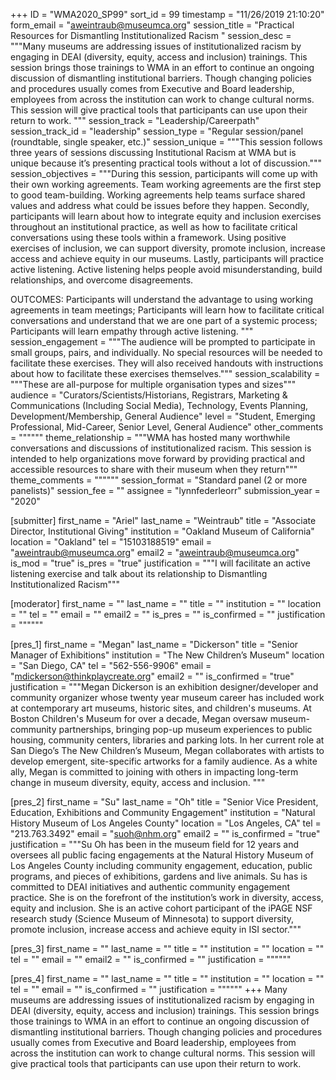 +++
ID = "WMA2020_SP99"
sort_id = 99
timestamp = "11/26/2019 21:10:20"
form_email = "aweintraub@museumca.org"
session_title = "Practical Resources for Dismantling Institutionalized Racism "
session_desc = """Many museums are addressing issues of institutionalized racism by engaging in DEAI (diversity, equity, access and inclusion) trainings. This session brings those trainings to WMA in an effort to continue an ongoing discussion of dismantling institutional barriers. Though changing policies and procedures usually comes from Executive and Board leadership, employees from across the institution can work to change cultural norms. This session will give practical tools that participants can use upon their return to work. """
session_track = "Leadership/Careerpath"
session_track_id = "leadership"
session_type = "Regular session/panel (roundtable, single speaker, etc.)"
session_unique = """This session follows three years of sessions discussing Institutional Racism at WMA but is unique because it’s presenting practical tools without a lot of discussion."""
session_objectives = """During this session, participants will come up with their own working agreements. Team working agreements are the first step to good team-building. Working agreements help teams surface shared values and address what could be issues before they happen. Secondly, participants will learn about how to integrate equity and inclusion exercises throughout an institutional practice, as well as how to facilitate critical conversations using these tools within a framework. Using positive exercises of inclusion, we can support diversity, promote inclusion, increase access and achieve equity in our museums. Lastly, participants will practice active listening. Active listening helps people avoid misunderstanding, build relationships, and overcome disagreements.

OUTCOMES: Participants will understand the advantage to using working agreements in team meetings; Participants will learn how to facilitate critical conversations and understand that we are one part of a systemic process; Participants will learn empathy through active listening.
"""
session_engagement = """The audience will be prompted to participate in small groups, pairs, and individually. No special resources will be needed to facilitate these exercises. They will also received handouts with instructions about how to facilitate these exercises themselves."""
session_scalability = """These are all-purpose for multiple organisation types and sizes"""
audience = "Curators/Scientists/Historians, Registrars, Marketing & Communications (Including Social Media), Technology, Events Planning, Development/Membership, General Audience"
level = "Student, Emerging Professional, Mid-Career, Senior Level, General Audience"
other_comments = """"""
theme_relationship = """WMA has hosted many worthwhile conversations and discussions of institutionalized racism. This session is intended to help organizations move forward by providing practical and accessible resources to share with their museum when they return"""
theme_comments = """"""
session_format = "Standard panel (2 or more panelists)"
session_fee = ""
assignee = "lynnfederleorr"
submission_year = "2020"

[submitter]
first_name = "Ariel"
last_name = "Weintraub"
title = "Associate Director, Institutional Giving"
institution = "Oakland Museum of California"
location = "Oakland"
tel = "15103188519"
email = "aweintraub@museumca.org"
email2 = "aweintraub@museumca.org"
is_mod = "true"
is_pres = "true"
justification = """I will facilitate an active listening exercise and talk about its relationship to Dismantling Institutionalized Racism"""

[moderator]
first_name = ""
last_name = ""
title = ""
institution = ""
location = ""
tel = ""
email = ""
email2 = ""
is_pres = ""
is_confirmed = ""
justification = """"""

[pres_1]
first_name = "Megan"
last_name = "Dickerson"
title = "Senior Manager of Exhibitions"
institution = "The New Children’s Museum"
location = "San Diego, CA"
tel = "562-556-9906"
email = "mdickerson@thinkplaycreate.org"
email2 = ""
is_confirmed = "true"
justification = """Megan Dickerson is an exhibition designer/developer and community organizer whose twenty year museum career has included work at contemporary art museums, historic sites, and children's museums. At Boston Children's Museum for over a decade, Megan oversaw museum-community partnerships, bringing pop-up museum experiences to public housing, community centers, libraries and parking lots. In her current role at San Diego’s The New Children’s Museum, Megan collaborates with artists to develop emergent, site-specific artworks for a family audience. As a white ally, Megan is committed to joining with others in impacting long-term change in museum diversity, equity, access and inclusion. """

[pres_2]
first_name = "Su"
last_name = "Oh"
title = "Senior Vice President, Education, Exhibitions and Community Engagement"
institution = "Natural History Museum of Los Angeles County"
location = "Los Angeles, CA"
tel = "213.763.3492"
email = "suoh@nhm.org"
email2 = ""
is_confirmed = "true"
justification = """Su Oh has been in the museum field for 12 years and oversees all public facing engagements at the Natural History Museum of Los Angeles County including community engagement, education, public programs, and pieces of exhibitions, gardens and live animals. Su has is committed to DEAI initiatives and authentic community engagement practice. She is on the forefront of the institution’s work in diversity, access, equity and inclusion. She is an active cohort participant of the iPAGE NSF research study (Science Museum of Minnesota) to support diversity, promote inclusion, increase access and achieve equity in ISI sector."""

[pres_3]
first_name = ""
last_name = ""
title = ""
institution = ""
location = ""
tel = ""
email = ""
email2 = ""
is_confirmed = ""
justification = """"""

[pres_4]
first_name = ""
last_name = ""
title = ""
institution = ""
location = ""
tel = ""
email = ""
is_confirmed = ""
justification = """"""
+++
Many museums are addressing issues of institutionalized racism by engaging in DEAI (diversity, equity, access and inclusion) trainings. This session brings those trainings to WMA in an effort to continue an ongoing discussion of dismantling institutional barriers. Though changing policies and procedures usually comes from Executive and Board leadership, employees from across the institution can work to change cultural norms. This session will give practical tools that participants can use upon their return to work. 